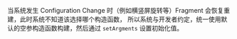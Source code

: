 当系统发生 Configuration Change 时（例如横竖屏旋转等）Fragment 会恢复重建，此时系统不知道该选择哪个构造函数，
所以系统与开发者约定，统一使用默认的空参构造函数构建，然后通过 `setArgments` 设置初始化值。

